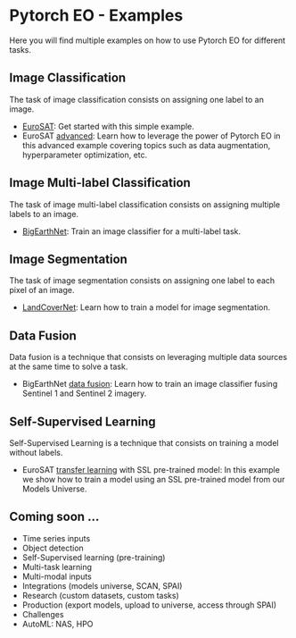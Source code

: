 # Pytorch EO - Examples

Here you will find multiple examples on how to use Pytorch EO for different tasks.

## Image Classification

The task of image classification consists on assigning one label to an image.

- [EuroSAT](./eurosat.ipynb): Get started with this simple example.
- EuroSAT [advanced](./eurosat_advanced.ipynb): Learn how to leverage the power of Pytorch EO in this advanced example covering topics such as data augmentation, hyperparameter optimization, etc.

## Image Multi-label Classification

The task of image multi-label classification consists on assigning multiple labels to an image.

- [BigEarthNet](./big_earth_net.ipynb): Train an image classifier for a multi-label task.


## Image Segmentation

The task of image segmentation consists on assigning one label to each pixel of an image.

- [LandCoverNet](./land_cover_net.ipynb): Learn how to train a model for image segmentation.

## Data Fusion

Data fusion is a technique that consists on leveraging multiple data sources at the same time to solve a task.

- BigEarthNet [data fusion](./big_earth_net_df.ipynb): Learn how to train an image classifier fusing Sentinel 1 and Sentinel 2 imagery.

## Self-Supervised Learning

Self-Supervised Learning is a technique that consists on training a model without labels.

- EuroSAT [transfer learning]((./eurosat_ssl.ipynb)) with SSL pre-trained model: In this example we show how to train a model using an SSL pre-trained model from our Models Universe.

## Coming soon ...

- Time series inputs
- Object detection
- Self-Supervised learning (pre-training)
- Multi-task learning
- Multi-modal inputs
- Integrations (models universe, SCAN, SPAI)
- Research (custom datasets, custom tasks)
- Production (export models, upload to universe, access through SPAI)
- Challenges 
- AutoML: NAS, HPO
